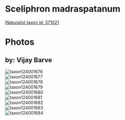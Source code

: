 
Sceliphron madraspatanum
========================
  
[iNaturalist taxon id: 371021](https://www.inaturalist.org/taxa/371021)
# Photos

## by: Vijay Barve
  
![taxon124001676](https://inaturalist-open-data.s3.amazonaws.com/photos/132769870/medium.jpeg)  
![taxon124001677](https://inaturalist-open-data.s3.amazonaws.com/photos/132770190/medium.jpeg)  
![taxon124001678](https://inaturalist-open-data.s3.amazonaws.com/photos/132770205/medium.jpeg)  
![taxon124001679](https://inaturalist-open-data.s3.amazonaws.com/photos/132770222/medium.jpeg)  
![taxon124001680](https://inaturalist-open-data.s3.amazonaws.com/photos/132770237/medium.jpeg)  
![taxon124001681](https://inaturalist-open-data.s3.amazonaws.com/photos/132770254/medium.jpeg)  
![taxon124001682](https://inaturalist-open-data.s3.amazonaws.com/photos/132770262/medium.jpeg)  
![taxon124001683](https://inaturalist-open-data.s3.amazonaws.com/photos/132770283/medium.jpeg)  
![taxon124001684](https://inaturalist-open-data.s3.amazonaws.com/photos/132770295/medium.jpeg)